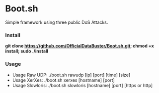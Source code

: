 # Boot.sh
Simple framework using three public DoS Attacks.

### Install
**git clone https://github.com/OfficialDataBuster/Boot.sh.git; chmod +x install; sudo ./install**


### Usage
* Usage Raw UDP: ./boot.sh rawudp [ip] [port] [time] [size]
* Usage XerXes: ./boot.sh xerxes [hostname] [port]
* Usage Slowloris: ./boot.sh slowloris [hostname] [port] [https or http]
